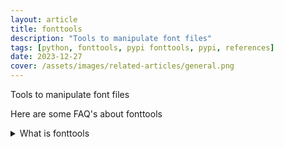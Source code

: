 ```yaml
---
layout: article
title: fonttools
description: "Tools to manipulate font files"
tags: [python, fonttools, pypi fonttools, pypi, references]
date: 2023-12-27
cover: /assets/images/related-articles/general.png
---
```


Tools to manipulate font files

Here are some FAQ's about fonttools
<details>
<summary>What is fonttools</summary>
Tools to manipulate font files
</details>
